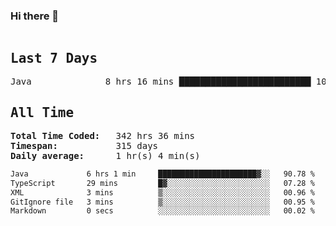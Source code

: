### Hi there 👋

<!--WakaTime-Start-->
<pre><h2>Last 7 Days</h2>Java              8 hrs 16 mins █████████████████████████ 100.00 %</br><h2>All Time</h2><strong>Total Time Coded:   </strong>342 hrs 36 mins</br><strong>Timespan:           </strong>315 days</br><strong>Daily average:      </strong>1 hr(s) 4 min(s)</pre>
<!--WakaTime-End-->

<!--START_SECTION:waka-->

```txt
Java             6 hrs 1 min     ██████████████████████▓░░   90.78 %
TypeScript       29 mins         █▓░░░░░░░░░░░░░░░░░░░░░░░   07.28 %
XML              3 mins          ▒░░░░░░░░░░░░░░░░░░░░░░░░   00.96 %
GitIgnore file   3 mins          ▒░░░░░░░░░░░░░░░░░░░░░░░░   00.95 %
Markdown         0 secs          ░░░░░░░░░░░░░░░░░░░░░░░░░   00.02 %
```

<!--END_SECTION:waka-->

 <!-- waka-box start -->
 <!-- waka-box end -->
